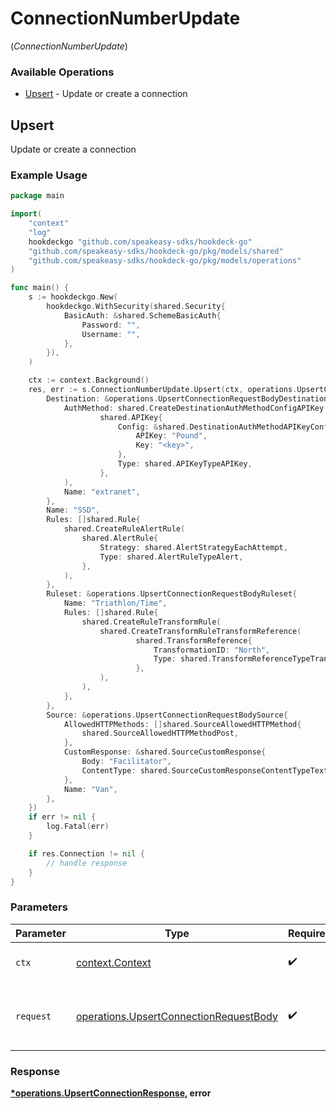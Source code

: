 # ConnectionNumberUpdate
(*ConnectionNumberUpdate*)

### Available Operations

* [Upsert](#upsert) - Update or create a connection

## Upsert

Update or create a connection

### Example Usage

```go
package main

import(
	"context"
	"log"
	hookdeckgo "github.com/speakeasy-sdks/hookdeck-go"
	"github.com/speakeasy-sdks/hookdeck-go/pkg/models/shared"
	"github.com/speakeasy-sdks/hookdeck-go/pkg/models/operations"
)

func main() {
    s := hookdeckgo.New(
        hookdeckgo.WithSecurity(shared.Security{
            BasicAuth: &shared.SchemeBasicAuth{
                Password: "",
                Username: "",
            },
        }),
    )

    ctx := context.Background()
    res, err := s.ConnectionNumberUpdate.Upsert(ctx, operations.UpsertConnectionRequestBody{
        Destination: &operations.UpsertConnectionRequestBodyDestination{
            AuthMethod: shared.CreateDestinationAuthMethodConfigAPIKey(
                    shared.APIKey{
                        Config: &shared.DestinationAuthMethodAPIKeyConfig{
                            APIKey: "Pound",
                            Key: "<key>",
                        },
                        Type: shared.APIKeyTypeAPIKey,
                    },
            ),
            Name: "extranet",
        },
        Name: "SSD",
        Rules: []shared.Rule{
            shared.CreateRuleAlertRule(
                shared.AlertRule{
                    Strategy: shared.AlertStrategyEachAttempt,
                    Type: shared.AlertRuleTypeAlert,
                },
            ),
        },
        Ruleset: &operations.UpsertConnectionRequestBodyRuleset{
            Name: "Triathlon/Time",
            Rules: []shared.Rule{
                shared.CreateRuleTransformRule(
                    shared.CreateTransformRuleTransformReference(
                            shared.TransformReference{
                                TransformationID: "North",
                                Type: shared.TransformReferenceTypeTransform,
                            },
                    ),
                ),
            },
        },
        Source: &operations.UpsertConnectionRequestBodySource{
            AllowedHTTPMethods: []shared.SourceAllowedHTTPMethod{
                shared.SourceAllowedHTTPMethodPost,
            },
            CustomResponse: &shared.SourceCustomResponse{
                Body: "Facilitator",
                ContentType: shared.SourceCustomResponseContentTypeText,
            },
            Name: "Van",
        },
    })
    if err != nil {
        log.Fatal(err)
    }

    if res.Connection != nil {
        // handle response
    }
}
```

### Parameters

| Parameter                                                                                        | Type                                                                                             | Required                                                                                         | Description                                                                                      |
| ------------------------------------------------------------------------------------------------ | ------------------------------------------------------------------------------------------------ | ------------------------------------------------------------------------------------------------ | ------------------------------------------------------------------------------------------------ |
| `ctx`                                                                                            | [context.Context](https://pkg.go.dev/context#Context)                                            | :heavy_check_mark:                                                                               | The context to use for the request.                                                              |
| `request`                                                                                        | [operations.UpsertConnectionRequestBody](../../models/operations/upsertconnectionrequestbody.md) | :heavy_check_mark:                                                                               | The request object to use for the request.                                                       |


### Response

**[*operations.UpsertConnectionResponse](../../models/operations/upsertconnectionresponse.md), error**

